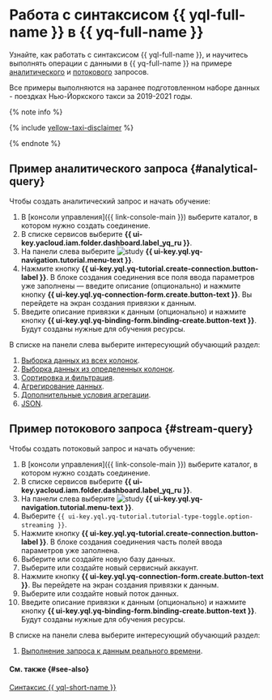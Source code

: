 # Работа с синтаксисом {{ yql-full-name }} в {{ yq-full-name }}

Узнайте, как работать с синтаксисом {{ yql-full-name }}, и научитесь выполнять операции с данными в {{ yq-full-name }} на примере [аналитического](#analytical-query) и [потокового](#stream-query) запросов.

Все примеры выполняются на заранее подготовленном наборе данных - поездках Нью-Йоркского такси за 2019-2021 годы. 

{% note info %}

{% include [yellow-taxi-disclaimer](../_includes/yellow-taxi-disclaimer.md) %}

{% endnote %}

## Пример аналитического запроса {#analytical-query}

Чтобы создать аналитический запрос и начать обучение:

1. В [консоли управления]({{ link-console-main }}) выберите каталог, в котором нужно создать соединение.
1. В списке сервисов выберите **{{ ui-key.yacloud.iam.folder.dashboard.label_yq_ru }}**.
1. На панели слева выберите ![study](../../_assets/console-icons/graduation-cap.svg) **{{ ui-key.yql.yq-navigation.tutorial.menu-text }}**.
1. Нажмите кнопку **{{ ui-key.yql.yq-tutorial.create-connection.button-label }}**. В блоке создания соединения все поля ввода параметров уже заполнены — введите описание (опционально) и нажмите кнопку **{{ ui-key.yql.yq-connection-form.create.button-text }}**. Вы перейдете на экран создания привязки к данным.
1. Введите описание привязки к данным (опционально) и нажмите кнопку **{{ ui-key.yql.yq-binding-form.binding-create.button-text }}**. Будут созданы нужные для обучения ресурсы.

В списке на панели слева выберите интересующий обучающий раздел:

1. [Выборка данных из всех колонок](./select-all-columns.md).
1. [Выборка данных из определенных колонок](./select-specific-columns.md).
1. [Сортировка и фильтрация](./sort-filter.md).
1. [Агрегирование данных](./basic-aggregation.md).
1. [Дополнительные условия агрегации](./conditional-values.md).
1. [JSON](./json.md).

## Пример потокового запроса {#stream-query}

Чтобы создать потоковый запрос и начать обучение:

1. В [консоли управления]({{ link-console-main }}) выберите каталог, в котором нужно создать соединение.
1. В списке сервисов выберите **{{ ui-key.yacloud.iam.folder.dashboard.label_yq_ru }}**.
1. На панели слева выберите ![study](../../_assets/console-icons/graduation-cap.svg) **{{ ui-key.yql.yq-navigation.tutorial.menu-text }}**.
1. Выберите `{{ ui-key.yql.yq-tutorial.tutorial-type-toggle.option-streaming }}`.
1. Нажмите кнопку **{{ ui-key.yql.yq-tutorial.create-connection.button-label }}**. В блоке создания соединения часть полей ввода параметров уже заполнена.
1. Выберите или создайте новую базу данных.
1. Выберите или создайте новый сервисный аккаунт.
1. Нажмите кнопку **{{ ui-key.yql.yq-connection-form.create.button-text }}**. Вы перейдете на экран создания привязки к данным.
1. Выберите или создайте новый поток данных.
1. Введите описание привязки к данным (опционально) и нажмите кнопку **{{ ui-key.yql.yq-binding-form.binding-create.button-text }}**. Будут созданы нужные для обучения ресурсы.

В списке на панели слева выберите интересующий обучающий раздел:

1. [Выполнение запроса к данным реального времени](./streaming-query.md).

#### См. также {#see-also}

[Синтаксис {{ yql-short-name }}](https://ydb.tech/ru/docs/yql/reference/syntax/)
